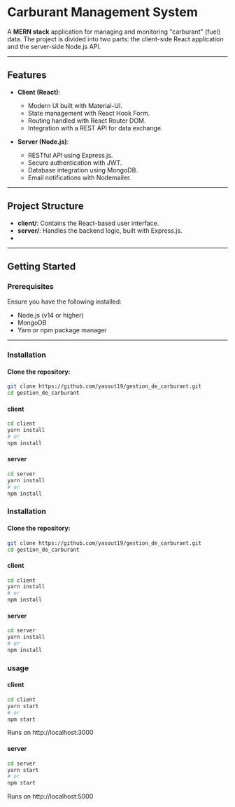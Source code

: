 # Carburant Management System

A **MERN stack** application for managing and monitoring "carburant" (fuel) data. The project is divided into two parts: the client-side React application and the server-side Node.js API.

---

## Features
- **Client (React)**:
  - Modern UI built with Material-UI.
  - State management with React Hook Form.
  - Routing handled with React Router DOM.
  - Integration with a REST API for data exchange.
  
- **Server (Node.js)**:
  - RESTful API using Express.js.
  - Secure authentication with JWT.
  - Database integration using MongoDB.
  - Email notifications with Nodemailer.

---

## Project Structure
- **client/**: Contains the React-based user interface.
- **server/**: Handles the backend logic, built with Express.js.
- 
---

## Getting Started

### Prerequisites
Ensure you have the following installed:
- Node.js (v14 or higher)
- MongoDB
- Yarn or npm package manager

---

### Installation

#### Clone the repository:
```bash
git clone https://github.com/yasout19/gestion_de_carburant.git
cd gestion_de_carburant
```
#### client
```bash
cd client
yarn install
# or
npm install
```
#### server
```bash
cd server
yarn install
# or
npm install
```
### Installation

#### Clone the repository:
```bash
git clone https://github.com/yasout19/gestion_de_carburant.git
cd gestion_de_carburant
```
#### client
```bash
cd client
yarn install
# or
npm install
```
#### server
```bash
cd server
yarn install
# or
npm install
```
### usage

#### client
```bash
cd client
yarn start
# or
npm start
```
Runs on http://localhost:3000
#### server
```bash
cd server
yarn start
# or
npm start
```
Runs on http://localhost:5000




